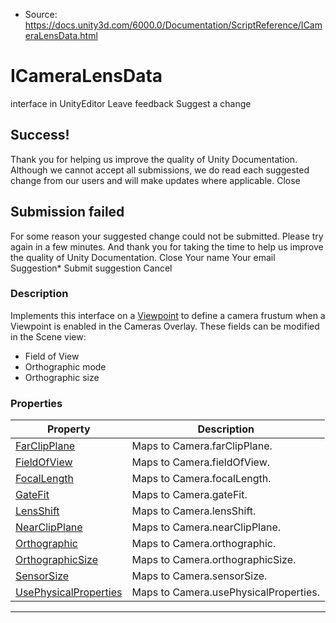 * Source: https://docs.unity3d.com/6000.0/Documentation/ScriptReference/ICameraLensData.html

# ICameraLensData
interface in UnityEditor
Leave feedback
Suggest a change
## Success!
Thank you for helping us improve the quality of Unity Documentation. Although we cannot accept all submissions, we do read each suggested change from our users and will make updates where applicable.
Close
## Submission failed
For some reason your suggested change could not be submitted. Please <a>try again</a> in a few minutes. And thank you for taking the time to help us improve the quality of Unity Documentation.
Close
Your name Your email Suggestion* Submit suggestion
Cancel
### Description
Implements this interface on a [Viewpoint<T0>](https://docs.unity3d.com/6000.0/Documentation/ScriptReference/Viewpoint_1.html) to define a camera frustum when a Viewpoint is enabled in the Cameras Overlay.
These fields can be modified in the Scene view: 
  * Field of View
  * Orthographic mode
  * Orthographic size


### Properties
Property | Description  
---|---  
[FarClipPlane](https://docs.unity3d.com/6000.0/Documentation/ScriptReference/ICameraLensData.FarClipPlane.html) | Maps to Camera.farClipPlane.  
[FieldOfView](https://docs.unity3d.com/6000.0/Documentation/ScriptReference/ICameraLensData.FieldOfView.html) | Maps to Camera.fieldOfView.  
[FocalLength](https://docs.unity3d.com/6000.0/Documentation/ScriptReference/ICameraLensData.FocalLength.html) | Maps to Camera.focalLength.  
[GateFit](https://docs.unity3d.com/6000.0/Documentation/ScriptReference/ICameraLensData.GateFit.html) | Maps to Camera.gateFit.  
[LensShift](https://docs.unity3d.com/6000.0/Documentation/ScriptReference/ICameraLensData.LensShift.html) | Maps to Camera.lensShift.  
[NearClipPlane](https://docs.unity3d.com/6000.0/Documentation/ScriptReference/ICameraLensData.NearClipPlane.html) | Maps to Camera.nearClipPlane.  
[Orthographic](https://docs.unity3d.com/6000.0/Documentation/ScriptReference/ICameraLensData.Orthographic.html) | Maps to Camera.orthographic.  
[OrthographicSize](https://docs.unity3d.com/6000.0/Documentation/ScriptReference/ICameraLensData.OrthographicSize.html) | Maps to Camera.orthographicSize.  
[SensorSize](https://docs.unity3d.com/6000.0/Documentation/ScriptReference/ICameraLensData.SensorSize.html) | Maps to Camera.sensorSize.  
[UsePhysicalProperties](https://docs.unity3d.com/6000.0/Documentation/ScriptReference/ICameraLensData.UsePhysicalProperties.html) | Maps to Camera.usePhysicalProperties.  
* * *
